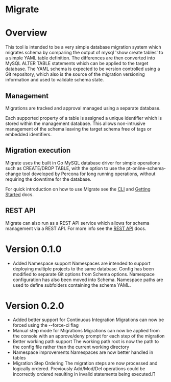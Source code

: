 # Migrate

# Overview
This tool is intended to be a very simple database migration system which migrates schema by comparing the output of mysql 'show create tables' to a simple YAML table definition.  The differences are then converted into MySQL ALTER TABLE statements which can be applied to the target database.  The YAML schema is expected to be version controlled using a Git repository, which also is the source of the migration versioning information and used to validate schema state.

## Management
Migrations are tracked and approval managed using a separate database.  

Each supported property of a table is assigned a unique identifier which is stored within the management database.  This allows non-intrusive management of the schema leaving the target schema free of tags or embedded identifiers.

## Migration execution
Migrate uses the built in Go MySQL database driver for simple operations such as CREATE/DROP TABLE, with the option to use the pt-online-schema-change tool developed by Percona for long running operations, without requiring the downtime for the database.

For quick introduction on how to use Migrate see the [CLI](doc/CLI.md) and [Getting Started](doc/GETTING_STARTED.md) docs.

## REST API

Migrate can also run as a REST API service which allows for schema management via a REST API.  For more info see the [REST API](doc/RESTAPI.md) docs.

# Version 0.1.0
- Added Namespace support
  Namespaces are intended to support deploying multiple projects to the same database.  Config has been modified to separate Git options from Schema options.  Namespace configuration has also been moved into Schema.  Namespace paths are used to define subfolders containing the schema YAML.

# Version 0.2.0
- Added better support for Continuous Integration
  Migrations can now be forced using the --force-ci flag
- Manual step mode for Migrations
  Migrations can now be applied from the console with an approve/deny prompt for each step of the migration
- Better working path support
  The working path root is now the path to the config file rather than the current working directory
- Namespace improvements
  Namespaces are now better handled in tables
- Migration Step Ordering
  The migration steps are now processed and logically ordered.  Previously Add/Mod/Del operations could be incorrectly ordered resulting in invalid statements being executed.∏
